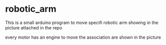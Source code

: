 # robotic_arm
This is a small arduino program to move specifi robotic arm showing in the picture attached in the repo

every motor has an engine to move the association are shown in the picture
